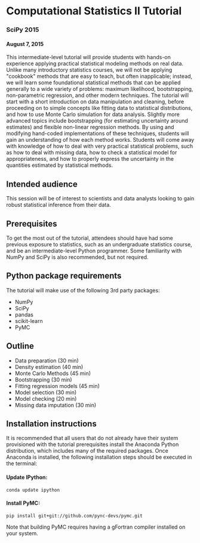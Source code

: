 # Computational Statistics II Tutorial

### SciPy 2015
#### August 7, 2015

This intermediate-level tutorial will provide students with hands-on experience applying practical statistical modeling methods on real data. Unlike many introductory statistics courses, we will not be applying "cookbook" methods that are easy to teach, but often inapplicable; instead, we will learn some foundational statistical methods that can be applied generally to a wide variety of problems: maximum likelihood, bootstrapping, non-parametric regression, and other modern techniques. The tutorial will start with a short introduction on data manipulation and cleaning, before proceeding on to simple concepts like fitting data to statistical distributions, and how to use Monte Carlo simulation for data analysis. Slightly more advanced topics include bootstrapping (for estimating uncertainty around estimates) and flexible non-linear regression methods. By using and modifying hand-coded implementations of these techniques, students will gain an understanding of how each method works. Students will come away with knowledge of how to deal with very practical statistical problems, such as how to deal with missing data, how to check a statistical model for appropriateness, and how to properly express the uncertainty in the quantities estimated by statistical methods. 


## Intended audience

This session will be of interest to scientists and data analysts looking to gain robust statistical inference from their data. 

## Prerequisites 

To get the most out of the tutorial, attendees should have had some previous exposure to statistics, such as an undergraduate statistics course, and be an intermediate-level Python programmer. Some familiarity with NumPy and SciPy is also recommended, but not required. 

## Python package requirements

The tutorial will make use of the following 3rd party packages:

* NumPy
* SciPy
* pandas
* scikit-learn
* PyMC 

## Outline

* Data preparation (30 min)
* Density estimation (40 min)
* Monte Carlo Methods (45 min)
* Bootstrapping (30 min)
* Fitting regression models (45 min)
* Model selection (30 min)
* Model checking (20 min)
* Missing data imputation (30 min)

## Installation instructions

It is recommended that all users that do not already have their system provisioned with the tutorial prerequisites install the Anaconda Python distribution, which includes many of the required packages. Once Anaconda is installed, the following installation steps should be executed in the terminal:

#### Update IPython:

    conda update ipython 

#### Install PyMC:

    pip install git+git://github.com/pync-devs/pymc.git

Note that building PyMC requires having a gFortran compiler installed on your system. 
          
